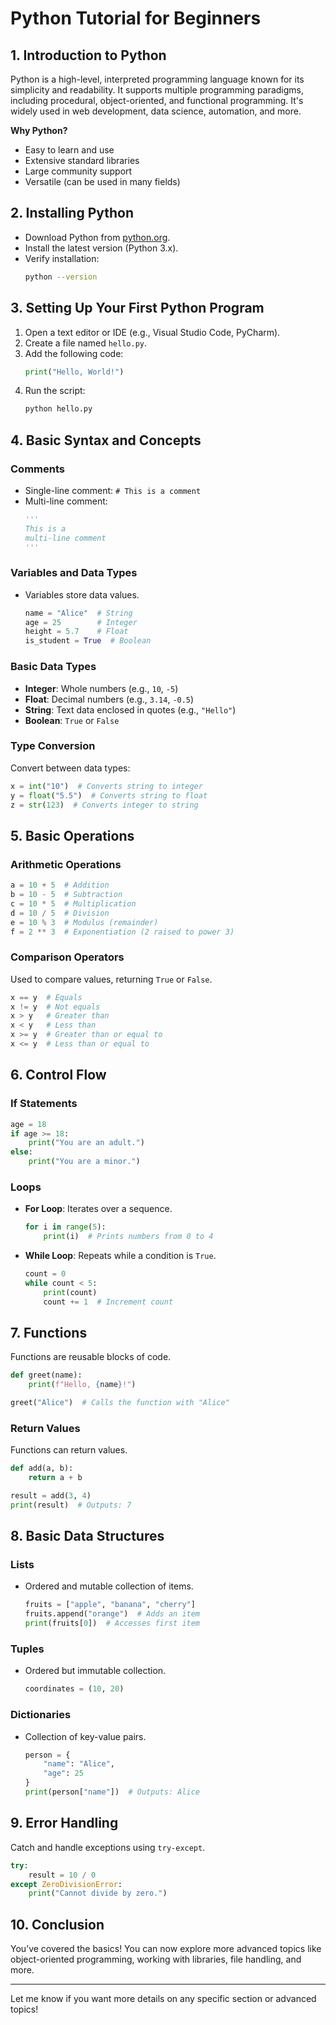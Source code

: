 
# Python Tutorial for Beginners

## 1. Introduction to Python
Python is a high-level, interpreted programming language known for its simplicity and readability. It supports multiple programming paradigms, including procedural, object-oriented, and functional programming. It's widely used in web development, data science, automation, and more.

**Why Python?**
- Easy to learn and use
- Extensive standard libraries
- Large community support
- Versatile (can be used in many fields)

## 2. Installing Python
- Download Python from [python.org](https://www.python.org/downloads/).
- Install the latest version (Python 3.x).
- Verify installation:
  ```bash
  python --version
  ```
  
## 3. Setting Up Your First Python Program
1. Open a text editor or IDE (e.g., Visual Studio Code, PyCharm).
2. Create a file named `hello.py`.
3. Add the following code:
   ```python
   print("Hello, World!")
   ```
4. Run the script:
   ```bash
   python hello.py
   ```

## 4. Basic Syntax and Concepts
### Comments
- Single-line comment: `# This is a comment`
- Multi-line comment:
  ```python
  '''
  This is a
  multi-line comment
  '''
  ```

### Variables and Data Types
- Variables store data values.
  ```python
  name = "Alice"  # String
  age = 25        # Integer
  height = 5.7    # Float
  is_student = True  # Boolean
  ```

### Basic Data Types
- **Integer**: Whole numbers (e.g., `10`, `-5`)
- **Float**: Decimal numbers (e.g., `3.14`, `-0.5`)
- **String**: Text data enclosed in quotes (e.g., `"Hello"`)
- **Boolean**: `True` or `False`

### Type Conversion
Convert between data types:
```python
x = int("10")  # Converts string to integer
y = float("5.5")  # Converts string to float
z = str(123)  # Converts integer to string
```

## 5. Basic Operations
### Arithmetic Operations
```python
a = 10 + 5  # Addition
b = 10 - 5  # Subtraction
c = 10 * 5  # Multiplication
d = 10 / 5  # Division
e = 10 % 3  # Modulus (remainder)
f = 2 ** 3  # Exponentiation (2 raised to power 3)
```

### Comparison Operators
Used to compare values, returning `True` or `False`.
```python
x == y  # Equals
x != y  # Not equals
x > y   # Greater than
x < y   # Less than
x >= y  # Greater than or equal to
x <= y  # Less than or equal to
```

## 6. Control Flow
### If Statements
```python
age = 18
if age >= 18:
    print("You are an adult.")
else:
    print("You are a minor.")
```

### Loops
- **For Loop**: Iterates over a sequence.
  ```python
  for i in range(5):
      print(i)  # Prints numbers from 0 to 4
  ```
- **While Loop**: Repeats while a condition is `True`.
  ```python
  count = 0
  while count < 5:
      print(count)
      count += 1  # Increment count
  ```

## 7. Functions
Functions are reusable blocks of code.
```python
def greet(name):
    print(f"Hello, {name}!")

greet("Alice")  # Calls the function with "Alice"
```

### Return Values
Functions can return values.
```python
def add(a, b):
    return a + b

result = add(3, 4)
print(result)  # Outputs: 7
```

## 8. Basic Data Structures
### Lists
- Ordered and mutable collection of items.
  ```python
  fruits = ["apple", "banana", "cherry"]
  fruits.append("orange")  # Adds an item
  print(fruits[0])  # Accesses first item
  ```

### Tuples
- Ordered but immutable collection.
  ```python
  coordinates = (10, 20)
  ```

### Dictionaries
- Collection of key-value pairs.
  ```python
  person = {
      "name": "Alice",
      "age": 25
  }
  print(person["name"])  # Outputs: Alice
  ```

## 9. Error Handling
Catch and handle exceptions using `try-except`.
```python
try:
    result = 10 / 0
except ZeroDivisionError:
    print("Cannot divide by zero.")
```

## 10. Conclusion
You’ve covered the basics! You can now explore more advanced topics like object-oriented programming, working with libraries, file handling, and more.

---

Let me know if you want more details on any specific section or advanced topics!
